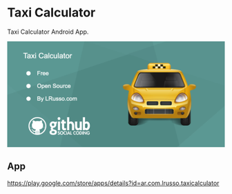 # Taxi Calculator

Taxi Calculator Android App.

![alt screenshot](https://raw.githubusercontent.com/lrusso/TaxiCalculator/main/README.png)

## App

https://play.google.com/store/apps/details?id=ar.com.lrusso.taxicalculator

